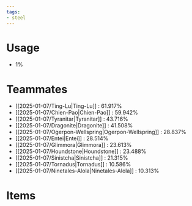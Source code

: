 ```yaml
---
tags:
- steel
---
```

# Usage
- 1%
# Teammates
- [[2025-01-07/Ting-Lu|Ting-Lu]] : 61.917%
- [[2025-01-07/Chien-Pao|Chien-Pao]] : 59.942%
- [[2025-01-07/Tyranitar|Tyranitar]] : 43.716%
- [[2025-01-07/Dragonite|Dragonite]] : 41.508%
- [[2025-01-07/Ogerpon-Wellspring|Ogerpon-Wellspring]] : 28.837%
- [[2025-01-07/Entei|Entei]] : 28.514%
- [[2025-01-07/Glimmora|Glimmora]] : 23.613%
- [[2025-01-07/Houndstone|Houndstone]] : 23.488%
- [[2025-01-07/Sinistcha|Sinistcha]] : 21.315%
- [[2025-01-07/Tornadus|Tornadus]] : 10.586%
- [[2025-01-07/Ninetales-Alola|Ninetales-Alola]] : 10.313%
# Items